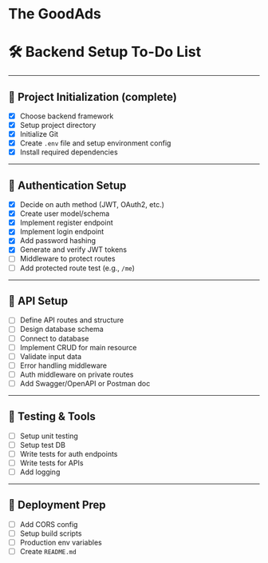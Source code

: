 <h1> The GoodAds </h1>


# 🛠️ Backend Setup To-Do List

---

## 🔧 Project Initialization (complete)

- [X] Choose backend framework
- [X] Setup project directory
- [X] Initialize Git
- [X] Create `.env` file and setup environment config
- [X] Install required dependencies

---

## 🔐 Authentication Setup

- [X] Decide on auth method (JWT, OAuth2, etc.)
- [X] Create user model/schema
- [X] Implement register endpoint
- [X] Implement login endpoint
- [X] Add password hashing
- [X] Generate and verify JWT tokens
- [ ] Middleware to protect routes
- [ ] Add protected route test (e.g., `/me`)

---

## 📡 API Setup

- [ ] Define API routes and structure
- [ ] Design database schema
- [ ] Connect to database
- [ ] Implement CRUD for main resource
- [ ] Validate input data
- [ ] Error handling middleware
- [ ] Auth middleware on private routes
- [ ] Add Swagger/OpenAPI or Postman doc

---

## 🧪 Testing & Tools

- [ ] Setup unit testing
- [ ] Setup test DB
- [ ] Write tests for auth endpoints
- [ ] Write tests for APIs
- [ ] Add logging

---

## 🚀 Deployment Prep

- [ ] Add CORS config
- [ ] Setup build scripts
- [ ] Production env variables
- [ ] Create `README.md`
